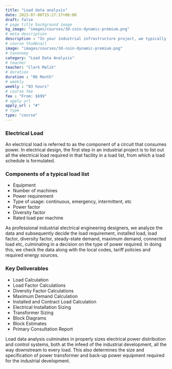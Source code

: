```yaml
---
title: "Load data analysis"
date: 2023-07-06T15:27:17+06:00
draft: false
# page title background image
bg_image: "images/courses/3d-coin-dynamic-premium.png"
# meta description
description : "In your industrial infrastructure project, we typically start the project by collecting all information regarding your electrical load. We estimate how much electrical energy is required for your industrial infrastructure project. We then determine the type of input voltage (MV or LV) to use on a routine basis for your electrical installation to ensure cost efficiency and proper operation of all equipment in your plant. These constitute a thorough analysis of your electrical load data to enable us formulate the best design for your system."
# course thumbnail
image: "images/courses/3d-coin-dynamic-premium.png"
# taxonomy
category: "Load Data Analysis"
# teacher
teacher: "Clark Malik"
# duration
duration : "06 Month"
# weekly
weekly : "03 hours"
# course fee
fee : "From: $699"
# apply url
apply_url : "#"
# type
type: "course"
---
```

### Electrical Load

An electrical load is referred to as the component of a circuit that consumes power. In electrical design, the first step in an industrial project is to list out all the electrical load required in that facility in a load list, from which a load schedule is formulated.

### Components of a typical load list

* Equipment
* Number of machines
* Power requirement
* Type of usage: continuous, emergency, intermittent, etc
* Power factor
* Diversity factor
* Rated load per machine

As professional industrial electrical engineering designers, we analyze the data and subsequently decide the load requirement, installed load, load factor, diversity factor, steady-state demand, maximum demand, connected load etc, culminating in a decision on the type of power required.  In doing this, we check the data along with the local codes, tariff policies and required energy sources.

### Key Deliverables

* Load Calculation
* Load Factor Calculations
* Diversity Factor Calculations
* Maximum Demand Calculation
* Installed and Contract Load Calculation
* Electrical Installation Sizing
* Transformer Sizing
* Block Diagrams
* Block Estimates
* Primary Consultation Report

Load data analysis culminates in properly sizes electrical power distribution and control systems, both at the infeed of the industrial development, all the way downstream to every load. This also determines the size and specification of power transformer and back-up power equipment required for the industrial development.
